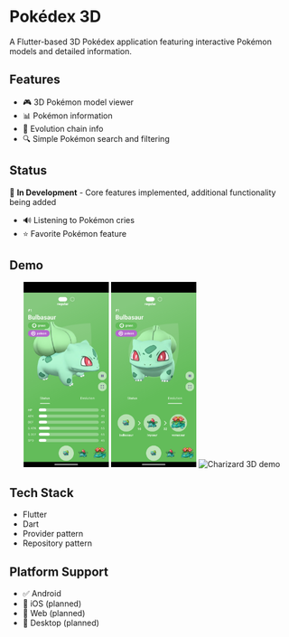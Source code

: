 # Pokédex 3D

A Flutter-based 3D Pokédex application featuring interactive Pokémon models and detailed information.

## Features
- 🎮 3D Pokémon model viewer
- 📊 Pokémon information
- 🔄 Evolution chain info
- 🔍 Simple Pokémon search and filtering



## Status
🚧 **In Development** - Core features implemented, additional functionality being added
- 🔊 Listening to Pokémon cries
- ⭐ Favorite Pokémon feature


## Demo
<p align="center">
  <img src="demo/Screenshot_1761207453.png" alt="Screenshot 1" width="30%" />
  <img src="demo/Screenshot_1761207473.png" alt="Screenshot 2" width="30%" />
  <img src="demo/demo_gif.gif" alt="Charizard 3D demo" width="30%" />
  
</p>


## Tech Stack
- Flutter
- Dart
- Provider pattern
- Repository pattern

## Platform Support
- ✅ Android
- 🚧 iOS (planned)
- 🚧 Web (planned)
- 🚧 Desktop (planned)